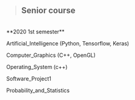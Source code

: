 > ## Senior course
  
<br>
**2020 1st semester**  

Artificial_Intelligence (Python, Tensorflow, Keras)

Computer_Graphics (C++, OpenGL)

Operating_System (c++)

Software_Project1

Probability_and_Statistics